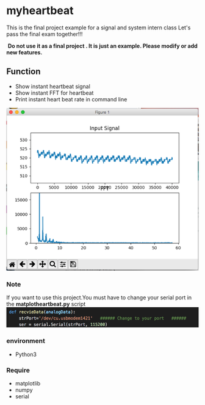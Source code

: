 # myheartbeat
  This is the final project example for a signal and system intern class
  Let's pass the final exam together!!!
  
  
  **Do not use it as a final project . It is just  an example. Please modify or add new features.**
## Function
  + Show instant heartbeat signal
  + Show instant FFT for heartbeat
  + Print instant heart beat rate  in command line
  
![](https://github.com/leason99/myheartbeat/blob/master/1.png)


### Note 
  If you want to use this project.You must have to change your serial port in the **matplotheartbeat.py** script
  ![](https://github.com/leason99/myheartbeat/blob/master/2.png)


### environment

+ Python3

### Require
+ matplotlib
+ numpy
+ serial
